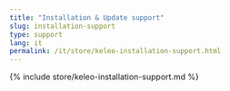 ```yaml
---
title: "Installation & Update support"
slug: installation-support
type: support
lang: it
permalink: /it/store/keleo-installation-support.html
---
```


{% include store/keleo-installation-support.md %}
